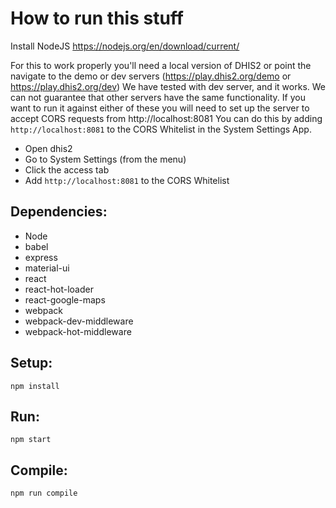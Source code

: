 # How to run this stuff

Install NodeJS
https://nodejs.org/en/download/current/

For this to work properly you'll need a local version of DHIS2 or point the navigate to the demo or dev servers (https://play.dhis2.org/demo or https://play.dhis2.org/dev)
We have tested with dev server, and it works. We can not guarantee that other servers have the same functionality.
If you want to run it against either of these you will need to set up the server to accept CORS requests from http://localhost:8081
You can do this by adding `http://localhost:8081` to the CORS Whitelist in the System Settings App.

- Open dhis2
- Go to System Settings (from the menu)
- Click the access tab
- Add `http://localhost:8081` to the CORS Whitelist

Dependencies:
-------------
* Node
* babel
* express
* material-ui
* react
* react-hot-loader
* react-google-maps
* webpack
* webpack-dev-middleware
* webpack-hot-middleware

Setup:
---
```
npm install
```

Run:
----
```
npm start
```

Compile:
--------

```
npm run compile
```